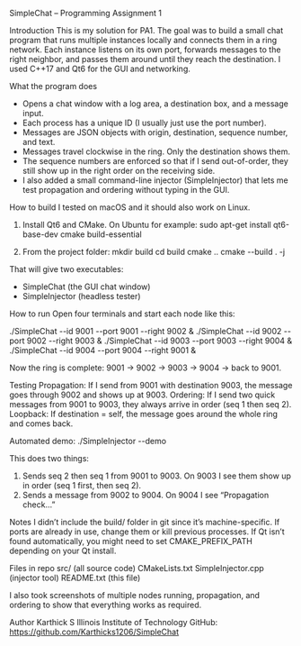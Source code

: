 SimpleChat – Programming Assignment 1

Introduction
This is my solution for PA1. The goal was to build a small chat program that
runs multiple instances locally and connects them in a ring network. Each
instance listens on its own port, forwards messages to the right neighbor, and
passes them around until they reach the destination. I used C++17 and Qt6 for
the GUI and networking.

What the program does
- Opens a chat window with a log area, a destination box, and a message input.
- Each process has a unique ID (I usually just use the port number).
- Messages are JSON objects with origin, destination, sequence number, and text.
- Messages travel clockwise in the ring. Only the destination shows them.
- The sequence numbers are enforced so that if I send out-of-order, they still
  show up in the right order on the receiving side.
- I also added a small command-line injector (SimpleInjector) that lets me test
  propagation and ordering without typing in the GUI.

How to build
I tested on macOS and it should also work on Linux.

1. Install Qt6 and CMake. On Ubuntu for example:
   sudo apt-get install qt6-base-dev cmake build-essential

2. From the project folder:
   mkdir build
   cd build
   cmake ..
   cmake --build . -j

That will give two executables:
- SimpleChat (the GUI chat window)
- SimpleInjector (headless tester)

How to run
Open four terminals and start each node like this:

   ./SimpleChat --id 9001 --port 9001 --right 9002 &
   ./SimpleChat --id 9002 --port 9002 --right 9003 &
   ./SimpleChat --id 9003 --port 9003 --right 9004 &
   ./SimpleChat --id 9004 --port 9004 --right 9001 &

Now the ring is complete: 9001 → 9002 → 9003 → 9004 → back to 9001.

Testing
  Propagation: If I send from 9001 with destination 9003, the message goes
  through 9002 and shows up at 9003.
  Ordering: If I send two quick messages from 9001 to 9003, they always arrive
  in order (seq 1 then seq 2).
  Loopback: If destination = self, the message goes around the whole ring and
  comes back.

Automated demo:
   ./SimpleInjector --demo

This does two things:
1. Sends seq 2 then seq 1 from 9001 to 9003. On 9003 I see them show up in
   order (seq 1 first, then seq 2).
2. Sends a message from 9002 to 9004. On 9004 I see “Propagation check…”

Notes
  I didn’t include the build/ folder in git since it’s machine-specific.
  If ports are already in use, change them or kill previous processes.
  If Qt isn’t found automatically, you might need to set CMAKE_PREFIX_PATH
  depending on your Qt install.

Files in repo
  src/ (all source code)
  CMakeLists.txt
  SimpleInjector.cpp (injector tool)
  README.txt (this file)

I also took screenshots of multiple nodes running, propagation, and ordering to
show that everything works as required.

Author
Karthick S
Illinois Institute of Technology
GitHub: https://github.com/Karthicks1206/SimpleChat
